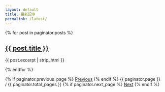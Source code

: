 ```yaml
---
layout: default
title: 最新記事
permalink: /latest/
---
```

<div class="container">

  {% for post in paginator.posts %}
    <h2><a href="{{ post.url | prepend: site.baseurl }}">{{ post.title }}</a></h2>
    <p>{{ post.excerpt | strip_html }}</p>
  {% endfor %}
</div>

  <div class="text-center">
    {% if paginator.previous_page %}
      <a class="btn btn-default" href="{{ site.baseurl }}{{ paginator.previous_page_path }}">Previous</a>
      {% endif %}
      <span>{{ paginator.page }} / {{ paginator.total_pages }}</span>
    {% if paginator.next_page %}
      <a class="btn btn-default" href="{{ site.baseurl }}{{ paginator.next_page_path }}">Next</a>
    {% endif %}
  </div>